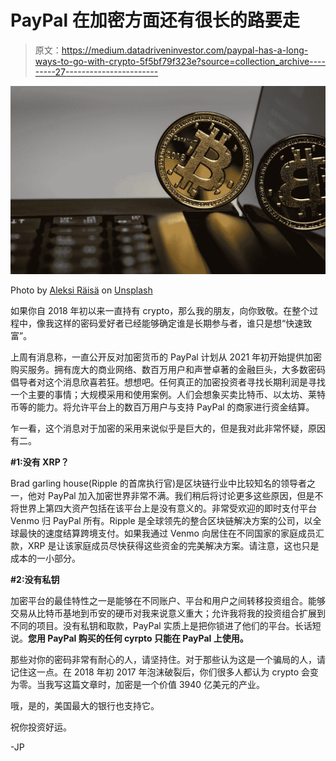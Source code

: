 # PayPal 在加密方面还有很长的路要走

> 原文：<https://medium.datadriveninvestor.com/paypal-has-a-long-ways-to-go-with-crypto-5f5bf79f323e?source=collection_archive---------27----------------------->

![](img/488d6047b893909bc8c0f90d36cf0ec5.png)

Photo by [Aleksi Räisä](https://unsplash.com/@denarium_bitcoin?utm_source=medium&utm_medium=referral) on [Unsplash](https://unsplash.com?utm_source=medium&utm_medium=referral)

如果你自 2018 年初以来一直持有 crypto，那么我的朋友，向你致敬。在整个过程中，像我这样的密码爱好者已经能够确定谁是长期参与者，谁只是想“快速致富”。

上周有消息称，一直公开反对加密货币的 PayPal 计划从 2021 年初开始提供加密购买服务。拥有庞大的商业网络、数百万用户和声誉卓著的金融巨头，大多数密码倡导者对这个消息欣喜若狂。想想吧。任何真正的加密投资者寻找长期利润是寻找一个主要的事情；大规模采用和使用案例。人们会想象买卖比特币、以太坊、莱特币等的能力。将允许平台上的数百万用户与支持 PayPal 的商家进行资金结算。

乍一看，这个消息对于加密的采用来说似乎是巨大的，但是我对此非常怀疑，原因有二。

**#1:没有 XRP？**

Brad garling house(Ripple 的首席执行官)是区块链行业中比较知名的领导者之一，他对 PayPal 加入加密世界非常不满。我们稍后将讨论更多这些原因，但是不将世界上第四大资产包括在该平台上是没有意义的。非常受欢迎的即时支付平台 Venmo 归 PayPal 所有。Ripple 是全球领先的整合区块链解决方案的公司，以全球最快的速度结算跨境支付。如果我通过 Venmo 向居住在不同国家的家庭成员汇款，XRP 是让该家庭成员尽快获得这些资金的完美解决方案。请注意，这也只是成本的一小部分。

**#2:没有私钥**

加密平台的最佳特性之一是能够在不同账户、平台和用户之间转移投资组合。能够交易从比特币基地到币安的硬币对我来说意义重大；允许我将我的投资组合扩展到不同的项目。没有私钥和取款，PayPal 实质上是把你锁进了他们的平台。长话短说。**您用 PayPal 购买的任何 cyrpto 只能在 PayPal 上使用。**

那些对你的密码非常有耐心的人，请坚持住。对于那些认为这是一个骗局的人，请记住这一点。在 2018 年初 2017 年泡沫破裂后，你们很多人都认为 crypto 会变为零。当我写这篇文章时，加密是一个价值 3940 亿美元的产业。

哦，是的，美国最大的银行也支持它。

祝你投资好运。

-JP